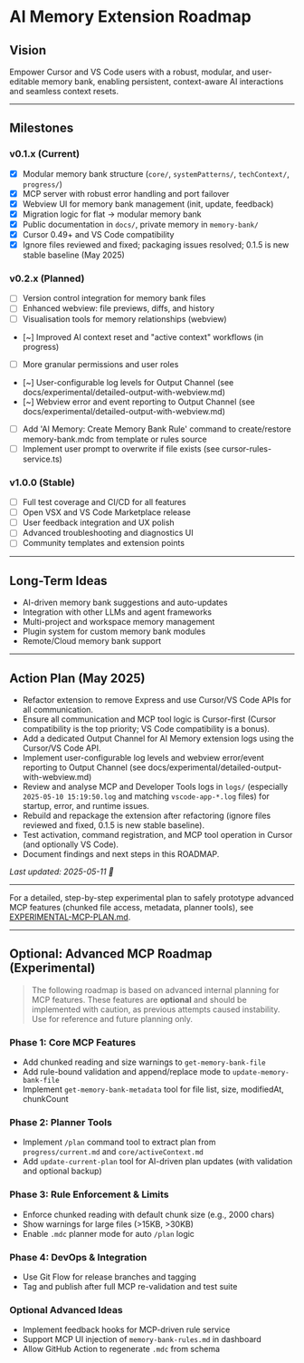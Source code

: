 # AI Memory Extension Roadmap

## Vision

Empower Cursor and VS Code users with a robust, modular, and user-editable memory bank, enabling persistent, context-aware AI interactions and seamless context resets.

---

## Milestones

### v0.1.x (Current)
- [x] Modular memory bank structure (`core/`, `systemPatterns/`, `techContext/`, `progress/`)
- [x] MCP server with robust error handling and port failover
- [x] Webview UI for memory bank management (init, update, feedback)
- [x] Migration logic for flat → modular memory bank
- [x] Public documentation in `docs/`, private memory in `memory-bank/`
- [x] Cursor 0.49+ and VS Code compatibility
- [x] Ignore files reviewed and fixed; packaging issues resolved; 0.1.5 is new stable baseline (May 2025)

### v0.2.x (Planned)
- [ ] Version control integration for memory bank files
- [ ] Enhanced webview: file previews, diffs, and history
- [ ] Visualisation tools for memory relationships (webview)
- [~] Improved AI context reset and "active context" workflows (in progress)
- [ ] More granular permissions and user roles
- [~] User-configurable log levels for Output Channel (see docs/experimental/detailed-output-with-webview.md)
- [~] Webview error and event reporting to Output Channel (see docs/experimental/detailed-output-with-webview.md)
- [ ] Add 'AI Memory: Create Memory Bank Rule' command to create/restore memory-bank.mdc from template or rules source
- [ ] Implement user prompt to overwrite if file exists (see cursor-rules-service.ts)

### v1.0.0 (Stable)
- [ ] Full test coverage and CI/CD for all features
- [ ] Open VSX and VS Code Marketplace release
- [ ] User feedback integration and UX polish
- [ ] Advanced troubleshooting and diagnostics UI
- [ ] Community templates and extension points

---

## Long-Term Ideas
- AI-driven memory bank suggestions and auto-updates
- Integration with other LLMs and agent frameworks
- Multi-project and workspace memory management
- Plugin system for custom memory bank modules
- Remote/Cloud memory bank support


---

## Action Plan (May 2025)

- Refactor extension to remove Express and use Cursor/VS Code APIs for all communication.
- Ensure all communication and MCP tool logic is Cursor-first (Cursor compatibility is the top priority; VS Code compatibility is a bonus).
- Add a dedicated Output Channel for AI Memory extension logs using the Cursor/VS Code API.
- Implement user-configurable log levels and webview error/event reporting to Output Channel (see docs/experimental/detailed-output-with-webview.md)
- Review and analyse MCP and Developer Tools logs in `logs/` (especially `2025-05-10 15:19:50.log` and matching `vscode-app-*.log` files) for startup, error, and runtime issues.
- Rebuild and repackage the extension after refactoring (ignore files reviewed and fixed, 0.1.5 is new stable baseline).
- Test activation, command registration, and MCP tool operation in Cursor (and optionally VS Code).
- Document findings and next steps in this ROADMAP.

_Last updated: 2025-05-11 🐹_

---

For a detailed, step-by-step experimental plan to safely prototype advanced MCP features (chunked file access, metadata, planner tools), see [EXPERIMENTAL-MCP-PLAN.md](./EXPERIMENTAL-MCP-PLAN.md).

---

## Optional: Advanced MCP Roadmap (Experimental)

> The following roadmap is based on advanced internal planning for MCP features. These features are **optional** and should be implemented with caution, as previous attempts caused instability. Use for reference and future planning only.

### Phase 1: Core MCP Features
- Add chunked reading and size warnings to `get-memory-bank-file`
- Add rule-bound validation and append/replace mode to `update-memory-bank-file`
- Implement `get-memory-bank-metadata` tool for file list, size, modifiedAt, chunkCount

### Phase 2: Planner Tools
- Implement `/plan` command tool to extract plan from `progress/current.md` and `core/activeContext.md`
- Add `update-current-plan` tool for AI-driven plan updates (with validation and optional backup)

### Phase 3: Rule Enforcement & Limits
- Enforce chunked reading with default chunk size (e.g., 2000 chars)
- Show warnings for large files (>15KB, >30KB)
- Enable `.mdc` planner mode for auto `/plan` logic

### Phase 4: DevOps & Integration
- Use Git Flow for release branches and tagging
- Tag and publish after full MCP re-validation and test suite

### Optional Advanced Ideas
- Implement feedback hooks for MCP-driven rule service
- Support MCP UI injection of `memory-bank-rules.md` in dashboard
- Allow GitHub Action to regenerate `.mdc` from schema

